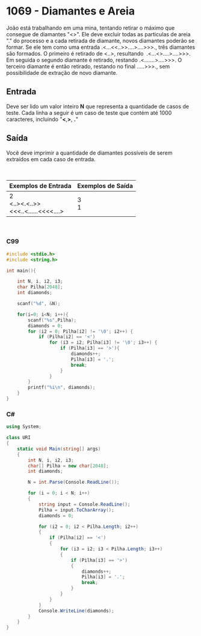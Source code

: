 1069 - Diamantes e Areia
========================

João está trabalhando em uma mina, tentando retirar o máximo que consegue de diamantes "<>". Ele deve excluir todas as particulas de areia "." do processo e a cada retirada de diamante, novos diamantes poderão se formar. Se ele tem como uma entrada .<...<<..>>....>....>>>., três diamantes são formados. O primeiro é retirado de <..>, resultando  .<...<>....>....>>>. Em seguida o segundo diamante é retirado, restando .<.......>....>>>. O terceiro diamante é então retirado, restando no final .....>>>., sem possibilidade de extração de novo diamante.

Entrada
-------

Deve ser lido um valor inteiro **N** que representa a quantidade de casos de teste. Cada linha a seguir é um caso de teste que contém até 1000 caracteres, incluindo "**<**,**\>**, **.**"

Saída
-----

Você deve imprimir a quantidade de diamantes possíveis de serem extraídos em cada caso de entrada.

&nbsp;

| Exemplos de Entrada                              | Exemplos de Saída |
|--------------------------------------------------|-------------------|
| 2 <br/> <..><.<..>> <br/> <<<..<......<<<<....>  | 3 <br/>  1        |

&nbsp;

### C99

```c
#include <stdio.h>
#include <string.h>

int main(){

	int N, i, i2, i3;
	char Pilha[2048];
	int diamonds;

	scanf("%d", &N);

	for(i=0; i<N; i++){
        scanf("%s",Pilha);
		diamonds = 0;
		for (i2 = 0; Pilha[i2] != '\0'; i2++) {
         	if (Pilha[i2] == '<')
                for (i3 = i2; Pilha[i3] != '\0'; i3++) {
                    if (Pilha[i3] == '>'){
                        diamonds++;
                        Pilha[i3] = '.';
                        break;
                    }
                }
        }
		printf("%i\n", diamonds);
   	}
}
```

### C#

```cs
using System;

class URI
{
    static void Main(string[] args)
    {
        int N, i, i2, i3;
        char[] Pilha = new char[2048];
        int diamonds;

        N = int.Parse(Console.ReadLine());

        for (i = 0; i < N; i++)
        {
            string input = Console.ReadLine();
            Pilha = input.ToCharArray();
            diamonds = 0;

            for (i2 = 0; i2 < Pilha.Length; i2++)
            {
                if (Pilha[i2] == '<')
                {
                    for (i3 = i2; i3 < Pilha.Length; i3++)
                    {
                        if (Pilha[i3] == '>')
                        {
                            diamonds++;
                            Pilha[i3] = '.';
                            break;
                        }
                    }
                }
            }
            Console.WriteLine(diamonds);
        }
    }
}
```
